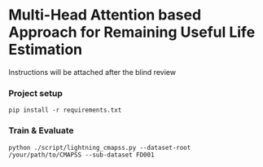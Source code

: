 # Multi-Head Attention based Approach for Remaining Useful Life Estimation
Instructions will be attached after the blind review

### Project setup
```
pip install -r requirements.txt
```

### Train & Evaluate
```
python ./script/lightning_cmapss.py --dataset-root /your/path/to/CMAPSS --sub-dataset FD001
```